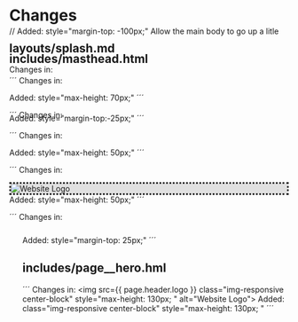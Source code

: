 # Changes

## layouts/splash.md

Changes in:
<div id="main" style="margin-top: -100px;" role="main"> // Added: style="margin-top: -100px;"
Allow the main body to go up a litle

## includes/masthead.html

´´´
Changes in:
<div class="masthead" style="max-height: 70px;">
Added: style="max-height: 70px;"
´´´

´´´
Changes in:
<div class="masthead__menu" style="margin-top:-25px;">
Added: style="margin-top:-25px;"
´´´

´´´
Changes in:
<nav id="site-nav" class="greedy-nav" style="max-height: 50px;">
Added: style="max-height: 50px;"
´´´

´´´
Changes in:
<div class="panel-body border border-dark rounded" style="background-color:#e0e0e0; border:dotted;"><img src="{{ page.header.logo }}" class="img-responsive center-block rounded" style="max-height: 50px; " alt="Website Logo"></div>
Added: style="max-height: 50px;"
´´´

´´´
Changes in:
<ul class="visible-links" style="margin-top: 25px;">
Added: style="margin-top: 25px;"
´´´

## includes/page__hero.hml

´´´
Changes in:
<img src={{ page.header.logo }} class="img-responsive center-block" style="max-height: 130px; " alt="Website Logo">
Added: class="img-responsive center-block" style="max-height: 130px; "
´´´

